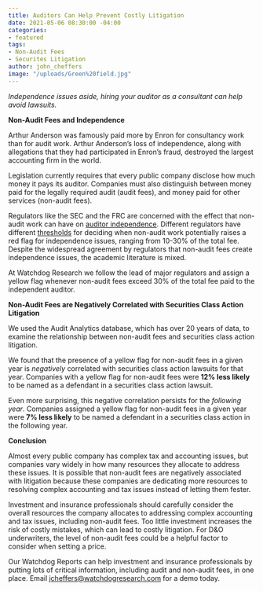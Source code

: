 ```yaml
---
title: Auditors Can Help Prevent Costly Litigation
date: 2021-05-06 08:30:00 -04:00
categories:
- featured
tags:
- Non-Audit Fees
- Securites Litigation
author: john_cheffers
image: "/uploads/Green%20field.jpg"
---
```


*Independence issues aside, hiring your auditor as a consultant can help avoid lawsuits.*

**Non-Audit Fees and Independence**

Arthur Anderson was famously paid more by Enron for consultancy work than for audit work. Arthur Anderson’s loss of independence, along with allegations that they had participated in Enron’s fraud, destroyed the largest accounting firm in the world.

Legislation currently requires that every public company disclose how much money it pays its auditor. Companies must also distinguish between money paid for the legally required audit (audit fees), and money paid for other services (non-audit fees).

Regulators like the SEC and the FRC are concerned with the effect that non-audit work can have on [auditor independence](https://blog.auditanalytics.com/changes-to-auditor-independence-regulations-us-vs-uk/). Different regulators have different [thresholds](https://www.ifac.org/system/files/meetings/files/2901.pdf) for deciding when non-audit work potentially raises a red flag for independence issues, ranging from 10-30% of the total fee. Despite the widespread agreement by regulators that non-audit fees create independence issues, the academic literature is mixed.

At Watchdog Research we follow the lead of major regulators and assign a yellow flag whenever non-audit fees exceed 30% of the total fee paid to the independent auditor.

**Non-Audit Fees are Negatively Correlated with Securities Class Action Litigation**

We used the Audit Analytics database, which has over 20 years of data, to examine the relationship between non-audit fees and securities class action litigation.

We found that the presence of a yellow flag for non-audit fees in a given year is *negatively* correlated with securities class action lawsuits for that year. Companies with a yellow flag for non-audit fees were **12% less likely** to be named as a defendant in a securities class action lawsuit.

Even more surprising, this negative correlation persists for the *following year*. Companies assigned a yellow flag for non-audit fees in a given year were **7% less likely** to be named a defendant in a securities class action in the following year.

**Conclusion**

Almost every public company has complex tax and accounting issues, but companies vary widely in how many resources they allocate to address these issues. It is possible that non-audit fees are negatively associated with litigation because these companies are dedicating more resources to resolving complex accounting and tax issues instead of letting them fester.

Investment and insurance professionals should carefully consider the overall resources the company allocates to addressing complex accounting and tax issues, including non-audit fees. Too little investment increases the risk of costly mistakes, which can lead to costly litigation. For D&O underwriters, the level of non-audit fees could be a helpful factor to consider when setting a price.

Our Watchdog Reports can help investment and insurance professionals by putting lots of critical information, including audit and non-audit fees, in one place. Email [jcheffers@watchdogresearch.com](mailto:jcheffers@watchdogresearch.com) for a demo today.